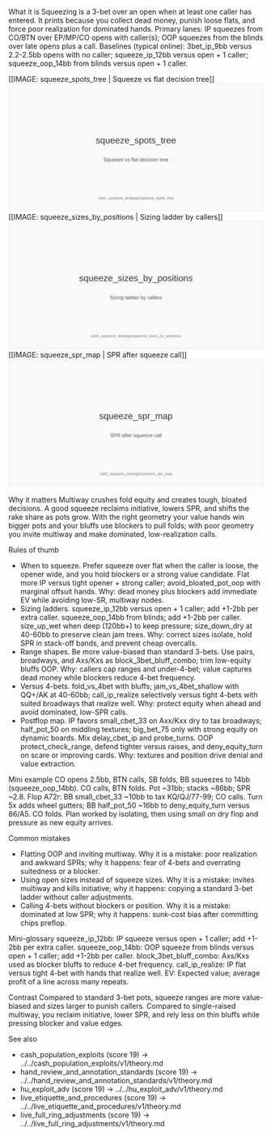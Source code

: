 What it is
Squeezing is a 3-bet over an open when at least one caller has entered. It prints because you collect dead money, punish loose flats, and force poor realization for dominated hands. Primary lanes: IP squeezes from CO/BTN over EP/MP/CO opens with caller(s); OOP squeezes from the blinds over late opens plus a call. Baselines (typical online): 3bet_ip_9bb versus 2.2-2.5bb opens with no caller; squeeze_ip_12bb versus open + 1 caller; squeeze_oop_14bb from blinds versus open + 1 caller.

[[IMAGE: squeeze_spots_tree | Squeeze vs flat decision tree]]
![Squeeze vs flat decision tree](images/squeeze_spots_tree.svg)
[[IMAGE: squeeze_sizes_by_positions | Sizing ladder by callers]]
![Sizing ladder by callers](images/squeeze_sizes_by_positions.svg)
[[IMAGE: squeeze_spr_map | SPR after squeeze call]]
![SPR after squeeze call](images/squeeze_spr_map.svg)

Why it matters
Multiway crushes fold equity and creates tough, bloated decisions. A good squeeze reclaims initiative, lowers SPR, and shifts the rake share as pots grow. With the right geometry your value hands win bigger pots and your bluffs use blockers to pull folds; with poor geometry you invite multiway and make dominated, low-realization calls.

Rules of thumb
- When to squeeze. Prefer squeeze over flat when the caller is loose, the opener wide, and you hold blockers or a strong value candidate. Flat more IP versus tight opener + strong caller; avoid_bloated_pot_oop with marginal offsuit hands. Why: dead money plus blockers add immediate EV while avoiding low-SR, multiway nodes.
- Sizing ladders. squeeze_ip_12bb versus open + 1 caller; add +1-2bb per extra caller. squeeze_oop_14bb from blinds; add +1-2bb per caller. size_up_wet when deep (120bb+) to keep pressure; size_down_dry at 40-60bb to preserve clean jam trees. Why: correct sizes isolate, hold SPR in stack-off bands, and prevent cheap overcalls.
- Range shapes. Be more value-biased than standard 3-bets. Use pairs, broadways, and Axs/Kxs as block_3bet_bluff_combo; trim low-equity bluffs OOP. Why: callers cap ranges and under-4-bet; value captures dead money while blockers reduce 4-bet frequency.
- Versus 4-bets. fold_vs_4bet with bluffs; jam_vs_4bet_shallow with QQ+/AK at 40-60bb; call_ip_realize selectively versus tight 4-bets with suited broadways that realize well. Why: protect equity when ahead and avoid dominated, low-SPR calls.
- Postflop map. IP favors small_cbet_33 on Axx/Kxx dry to tax broadways; half_pot_50 on middling textures; big_bet_75 only with strong equity on dynamic boards. Mix delay_cbet_ip and probe_turns. OOP protect_check_range, defend tighter versus raises, and deny_equity_turn on scare or improving cards. Why: textures and position drive denial and value extraction.

Mini example
CO opens 2.5bb, BTN calls, SB folds, BB squeezes to 14bb (squeeze_oop_14bb). CO calls, BTN folds. Pot ~31bb; stacks ~86bb; SPR ~2.8. Flop A72r: BB small_cbet_33 ~10bb to tax KQ/QJ/77-99; CO calls. Turn 5x adds wheel gutters; BB half_pot_50 ~16bb to deny_equity_turn versus 86/A5. CO folds. Plan worked by isolating, then using small on dry flop and pressure as new equity arrives.

Common mistakes
- Flatting OOP and inviting multiway. Why it is a mistake: poor realization and awkward SPRs; why it happens: fear of 4-bets and overrating suitedness or a blocker.
- Using open sizes instead of squeeze sizes. Why it is a mistake: invites multiway and kills initiative; why it happens: copying a standard 3-bet ladder without caller adjustments.
- Calling 4-bets without blockers or position. Why it is a mistake: dominated at low SPR; why it happens: sunk-cost bias after committing chips preflop.

Mini-glossary
squeeze_ip_12bb: IP squeeze versus open + 1 caller; add +1-2bb per extra caller.
squeeze_oop_14bb: OOP squeeze from blinds versus open + 1 caller; add +1-2bb per caller.
block_3bet_bluff_combo: Axs/Kxs used as blocker bluffs to reduce 4-bet frequency.
call_ip_realize: IP flat versus tight 4-bet with hands that realize well.
EV: Expected value; average profit of a line across many repeats.

Contrast
Compared to standard 3-bet pots, squeeze ranges are more value-biased and sizes larger to punish callers. Compared to single-raised multiway, you reclaim initiative, lower SPR, and rely less on thin bluffs while pressing blocker and value edges.

See also
- cash_population_exploits (score 19) -> ../../cash_population_exploits/v1/theory.md
- hand_review_and_annotation_standards (score 19) -> ../../hand_review_and_annotation_standards/v1/theory.md
- hu_exploit_adv (score 19) -> ../../hu_exploit_adv/v1/theory.md
- live_etiquette_and_procedures (score 19) -> ../../live_etiquette_and_procedures/v1/theory.md
- live_full_ring_adjustments (score 19) -> ../../live_full_ring_adjustments/v1/theory.md